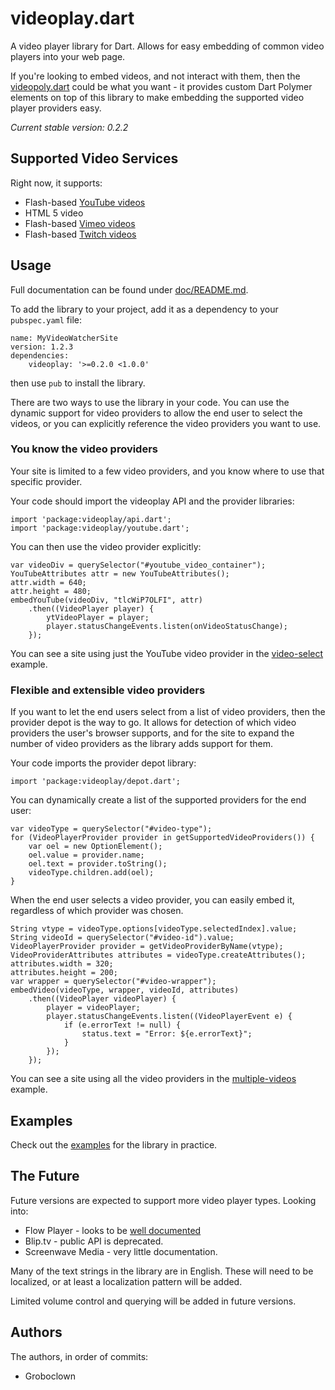 # videoplay.dart

A video player library for Dart.  Allows for easy embedding of common video
players into your web page.

If you're looking to embed videos, and not interact with them, then the
[videopoly.dart](https://pub.dartlang.org/packages/videopoly) could be what
you want - it provides custom Dart Polymer elements on top of this library to
make embedding the supported video player providers easy.

_Current stable version: 0.2.2_


## Supported Video Services

Right now, it supports:

* Flash-based
  [YouTube videos](https://developers.google.com/youtube/js_api_reference)
* HTML 5 video
* Flash-based [Vimeo videos](http://developer.vimeo.com/player/js-api)
* Flash-based
  [Twitch videos](https://github.com/justintv/Twitch-API/blob/master/player.md)



## Usage

Full documentation can be found under [doc/README.md](doc/README.md).

To add the library to your project, add it as a dependency to your
`pubspec.yaml` file:

    name: MyVideoWatcherSite
    version: 1.2.3
    dependencies:
        videoplay: '>=0.2.0 <1.0.0'

then use `pub` to install the library.

There are two ways to use the library in your code.  You can use the dynamic
support for video providers to allow the end user to select the videos, or
you can explicitly reference the video providers you want to use.


### You know the video providers

Your site is limited to a few video providers, and you know where to use
that specific provider.

Your code should import the videoplay API and the provider libraries:

    import 'package:videoplay/api.dart';
    import 'package:videoplay/youtube.dart';

You can then use the video provider explicitly:

    var videoDiv = querySelector("#youtube_video_container");
    YouTubeAttributes attr = new YouTubeAttributes();
    attr.width = 640;
    attr.height = 480;
    embedYouTube(videoDiv, "tlcWiP7OLFI", attr)
        .then((VideoPlayer player) {
            ytVideoPlayer = player;
            player.statusChangeEvents.listen(onVideoStatusChange);
        });

You can see a site using just the YouTube video provider in the
[video-select](example/video-select) example.


### Flexible and extensible video providers

If you want to let the end users select from a list of video providers, then
the provider depot is the way to go.  It allows for detection of which
video providers the user's browser supports, and for the site to expand the
number of video providers as the library adds support for them.

Your code imports the provider depot library:

    import 'package:videoplay/depot.dart';

You can dynamically create a list of the supported providers for the end user:

    var videoType = querySelector("#video-type");
    for (VideoPlayerProvider provider in getSupportedVideoProviders()) {
        var oel = new OptionElement();
        oel.value = provider.name;
        oel.text = provider.toString();
        videoType.children.add(oel);
    }

When the end user selects a video provider, you can easily embed it, regardless
of which provider was chosen.

    String vtype = videoType.options[videoType.selectedIndex].value;
    String videoId = querySelector("#video-id").value;
    VideoPlayerProvider provider = getVideoProviderByName(vtype);
    VideoProviderAttributes attributes = videoType.createAttributes();
    attributes.width = 320;
    attributes.height = 200;
    var wrapper = querySelector("#video-wrapper");
    embedVideo(videoType, wrapper, videoId, attributes)
        .then((VideoPlayer videoPlayer) {
            player = videoPlayer;
            player.statusChangeEvents.listen((VideoPlayerEvent e) {
                if (e.errorText != null) {
                    status.text = "Error: ${e.errorText}";
                }
            });
        });

You can see a site using all the video providers in the
[multiple-videos](example/multiple-videos) example.



## Examples

Check out the [examples](example/README.md) for the library in practice.



## The Future

Future versions are expected to support more video player types.  Looking into:

* Flow Player - looks to be
  [well documented](http://flash.flowplayer.org/documentation/api/)
* Blip.tv - public API is deprecated.
* Screenwave Media - very little documentation.

Many of the text strings in the library are in English.  These will need to be
localized, or at least a localization pattern will be added.

Limited volume control and querying will be added in future versions.


## Authors

The authors, in order of commits:

* Groboclown

